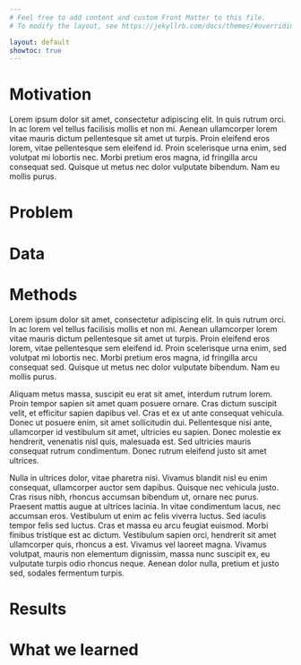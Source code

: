 ```yaml
---
# Feel free to add content and custom Front Matter to this file.
# To modify the layout, see https://jekyllrb.com/docs/themes/#overriding-theme-defaults

layout: default
showtoc: true
---
```


# Motivation
Lorem ipsum dolor sit amet, consectetur adipiscing elit. In quis rutrum orci. In ac lorem vel tellus facilisis mollis et non mi. Aenean ullamcorper lorem vitae mauris dictum pellentesque sit amet ut turpis. Proin eleifend eros lorem, vitae pellentesque sem eleifend id. Proin scelerisque urna enim, sed volutpat mi lobortis nec. Morbi pretium eros magna, id fringilla arcu consequat sed. Quisque ut metus nec dolor vulputate bibendum. Nam eu mollis purus.


# Problem

# Data

# Methods
Lorem ipsum dolor sit amet, consectetur adipiscing elit. In quis rutrum orci. In ac lorem vel tellus facilisis mollis et non mi. Aenean ullamcorper lorem vitae mauris dictum pellentesque sit amet ut turpis. Proin eleifend eros lorem, vitae pellentesque sem eleifend id. Proin scelerisque urna enim, sed volutpat mi lobortis nec. Morbi pretium eros magna, id fringilla arcu consequat sed. Quisque ut metus nec dolor vulputate bibendum. Nam eu mollis purus.

Aliquam metus massa, suscipit eu erat sit amet, interdum rutrum lorem. Proin tempor sapien sit amet quam posuere ornare. Cras dictum suscipit velit, et efficitur sapien dapibus vel. Cras et ex ut ante consequat vehicula. Donec ut posuere enim, sit amet sollicitudin dui. Pellentesque nisi ante, ullamcorper id vestibulum sit amet, ultricies eu sapien. Donec molestie ex hendrerit, venenatis nisl quis, malesuada est. Sed ultricies mauris consequat rutrum condimentum. Donec rutrum eleifend justo sit amet ultrices.

Nulla in ultrices dolor, vitae pharetra nisi. Vivamus blandit nisl eu enim consequat, ullamcorper auctor sem dapibus. Quisque nec vehicula justo. Cras risus nibh, rhoncus accumsan bibendum ut, ornare nec purus. Praesent mattis augue at ultrices lacinia. In vitae condimentum lacus, nec accumsan eros. Vestibulum ut enim ac felis viverra luctus. Sed iaculis tempor felis sed luctus. Cras et massa eu arcu feugiat euismod. Morbi finibus tristique est ac dictum. Vestibulum sapien orci, hendrerit sit amet ullamcorper quis, rhoncus a est. Vivamus vel laoreet magna. Vivamus volutpat, mauris non elementum dignissim, massa nunc suscipit ex, eu vulputate turpis odio rhoncus neque. Aenean dolor nulla, pretium et justo sed, sodales fermentum turpis.

# Results

# What we learned

